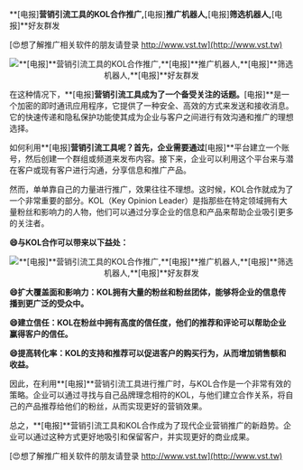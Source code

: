 **[电报]**营销引流工具的KOL合作推广,**[电报]**推广机器人,**[电报]**筛选机器人,**[电报]**好友群发

[😍想了解推广相关软件的朋友请登录 http://www.vst.tw](http://www.vst.tw)

 <center><img src="https://vst.tw/MP4/tuiguang/png/5.png" alt="**[电报]**营销引流工具的KOL合作推广,**[电报]**推广机器人,**[电报]**筛选机器人,**[电报]**好友群发"></center>

在这种情况下，**[电报]**营销引流工具成为了一个备受关注的话题。**[电报]**是一个加密的即时通讯应用程序，它提供了一种安全、高效的方式来发送和接收消息。它的快速传递和隐私保护功能使其成为企业与客户之间进行有效沟通和推广的理想选择。

如何利用**[电报]**营销引流工具呢？首先，企业需要通过**[电报]**平台建立一个账号，然后创建一个群组或频道来发布内容。接下来，企业可以利用这个平台来与潜在客户或现有客户进行沟通，分享信息和推广产品。

然而，单单靠自己的力量进行推广，效果往往不理想。这时候，KOL合作就成为了一个非常重要的部分。KOL（Key Opinion Leader）是指那些在特定领域拥有大量粉丝和影响力的人物，他们可以通过分享企业的信息和产品来帮助企业吸引更多的关注者。

**😄与KOL合作可以带来以下益处：**

 <center><img src="https://vst.tw/MP4/tuiguang/png/4.png" alt="**[电报]**营销引流工具的KOL合作推广,**[电报]**推广机器人,**[电报]**筛选机器人,**[电报]**好友群发"></center>

**😄扩大覆盖面和影响力：KOL拥有大量的粉丝和粉丝团体，能够将企业的信息传播到更广泛的受众中。**

**😄建立信任：KOL在粉丝中拥有高度的信任度，他们的推荐和评论可以帮助企业赢得客户的信任。**

**😄提高转化率：KOL的支持和推荐可以促进客户的购买行为，从而增加销售额和收益。**

因此，在利用**[电报]**营销引流工具进行推广时，与KOL合作是一个非常有效的策略。企业可以通过寻找与自己品牌理念相符的KOL，与他们建立合作关系，将自己的产品推荐给他们的粉丝，从而实现更好的营销效果。

总之，**[电报]**营销引流工具和KOL合作成为了现代企业营销推广的新趋势。企业可以通过这种方式更好地吸引和保留客户，并实现更好的商业成果。

[😍想了解推广相关软件的朋友请登录 http://www.vst.tw](http://www.vst.tw)



